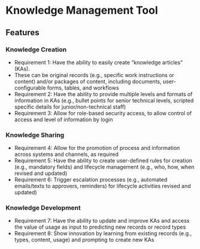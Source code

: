 # Knowledge Management Tool
## Features
### Knowledge Creation
- Requirement 1: Have the ability to easily create “knowledge articles” (KAs).
- These can be original records (e.g., specific work instructions or content) and/or packages of content, including documents, user-configurable forms, tables, and workflows
- Requirement 2: Have the ability to provide multiple levels and formats of information in KAs (e.g., bullet points for senior technical levels, scripted specific details for junior/non-technical staff)
- Requirement 3: Allow for role-based security access, to allow control of access and level of information by login
### Knowledge Sharing
- Requirement 4: Allow for the promotion of process and information across systems and channels, as required
- Requirement 5: Have the ability to create user-defined rules for creation (e.g., mandatory fields) and lifecycle management (e.g., who, how, when revised and updated)
- Requirement 6: Trigger escalation processes (e.g., automated emails/texts to approvers, reminders) for lifecycle activities
revised and updated)
### Knowledge Development
- Requirement 7: Have the ability to update and improve KAs and access the value of usage as input to predicting new records or record types
- Requirement 8: Show innovation by learning from existing records (e.g., types, content, usage) and prompting to create new KAs
